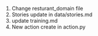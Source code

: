 1. Change resturant_domain file
2. Stories update in data/stories.md
3. update training.md
4. New action create in action.py
